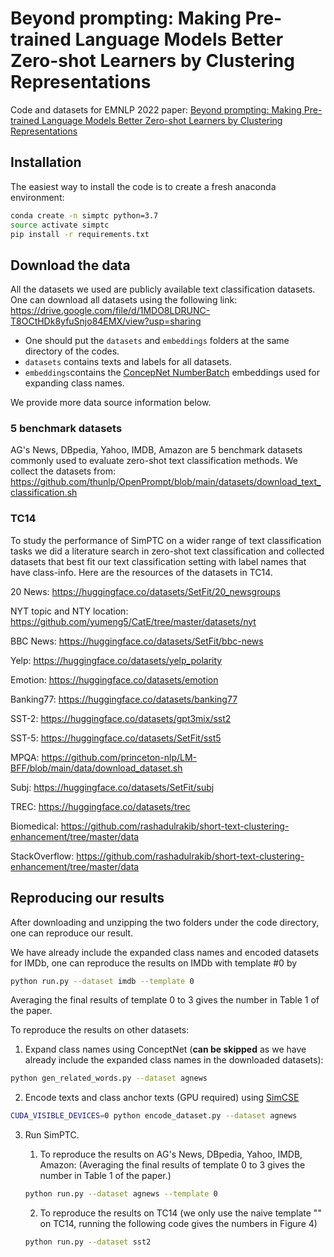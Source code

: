# Beyond prompting: Making Pre-trained Language Models Better Zero-shot Learners by Clustering Representations

Code and datasets for EMNLP 2022 paper: [Beyond prompting: Making Pre-trained Language Models Better Zero-shot Learners by Clustering Representations](https://arxiv.org/abs/2210.16637)

## Installation

The easiest way to install the code is to create a fresh anaconda environment:

```bash
conda create -n simptc python=3.7
source activate simptc
pip install -r requirements.txt
```

## Download the data

All the datasets we used are publicly available text classification datasets. One can download all datasets using the following link: https://drive.google.com/file/d/1MDO8LDRUNC-T8OCtHDk8yfuSnjo84EMX/view?usp=sharing

- One should put the `datasets` and `embeddings` folders at the same directory of the codes.
- `datasets` contains texts and labels for all datasets.
- `embeddings`contains the [ConcepNet NumberBatch](https://github.com/commonsense/conceptnet-numberbatch) embeddings used for expanding class names.

We provide more data source information below.

### 5 benchmark datasets

AG's News, DBpedia, Yahoo, IMDB, Amazon are 5 benchmark datasets commonly used to evaluate zero-shot text classification methods. We collect the datasets from: https://github.com/thunlp/OpenPrompt/blob/main/datasets/download_text_classification.sh

### TC14

To study the performance of SimPTC on a wider range of text classification tasks we did a literature search in zero-shot text classification and collected datasets that best fit our text classification setting with label names that have class-info. Here are the resources of the datasets in TC14.

20 News: https://huggingface.co/datasets/SetFit/20_newsgroups

NYT topic and NTY location: https://github.com/yumeng5/CatE/tree/master/datasets/nyt

BBC News: https://huggingface.co/datasets/SetFit/bbc-news

Yelp: https://huggingface.co/datasets/yelp_polarity

Emotion: https://huggingface.co/datasets/emotion

Banking77: https://huggingface.co/datasets/banking77

SST-2: https://huggingface.co/datasets/gpt3mix/sst2

SST-5: https://huggingface.co/datasets/SetFit/sst5

MPQA: https://github.com/princeton-nlp/LM-BFF/blob/main/data/download_dataset.sh

Subj: https://huggingface.co/datasets/SetFit/subj

TREC: https://huggingface.co/datasets/trec

Biomedical: https://github.com/rashadulrakib/short-text-clustering-enhancement/tree/master/data

StackOverflow: https://github.com/rashadulrakib/short-text-clustering-enhancement/tree/master/data

## Reproducing our results

After downloading and unzipping the two folders under the code directory, one can reproduce our result. 

We have already include the expanded class names and encoded datasets for IMDb, one can reproduce the results on IMDb with template #0 by

```bash
python run.py --dataset imdb --template 0
```
Averaging the final results of template 0 to 3 gives the number in Table 1 of the paper.

To reproduce the results on other datasets:

1. Expand class names using ConceptNet (**can be skipped** as we have already include the expanded class names in the downloaded datasets):

```bash
python gen_related_words.py --dataset agnews
```

2. Encode texts and class anchor texts (GPU required) using [SimCSE](https://github.com/princeton-nlp/SimCSE) 

```bash
CUDA_VISIBLE_DEVICES=0 python encode_dataset.py --dataset agnews
```

3. Run SimPTC.

   1. To reproduce the results on AG's News, DBpedia, Yahoo, IMDB, Amazon: (Averaging the final results of template 0 to 3 gives the number in Table 1 of the paper.)

   ```bash
   python run.py --dataset agnews --template 0
   ```

   2. To reproduce the results on TC14 (we only use the naive template "<mask>" on TC14, running the following code gives the numbers in Figure 4)

   ```bash
   python run.py --dataset sst2
   ```

